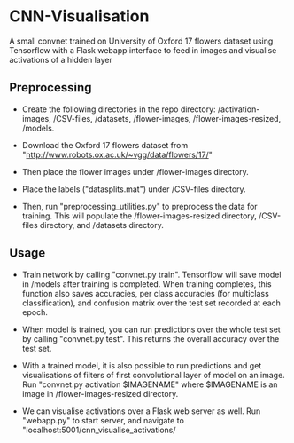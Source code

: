 # CNN-Visualisation
A small convnet trained on University of Oxford 17 flowers dataset using Tensorflow with a Flask webapp interface to feed in images and visualise activations of a hidden layer

## Preprocessing

- Create the following directories in the repo directory: /activation-images, /CSV-files, /datasets, /flower-images, /flower-images-resized, /models.

- Download the Oxford 17 flowers dataset from "http://www.robots.ox.ac.uk/~vgg/data/flowers/17/"

- Then place the flower images under /flower-images directory. 

- Place the labels ("datasplits.mat") under /CSV-files directory. 

- Then, run "preprocessing_utilities.py" to preprocess the data for training. This will populate the /flower-images-resized directory, /CSV-files directory, and /datasets directory.

## Usage

- Train network by calling "convnet.py train". Tensorflow will save model in /models after training is completed. When training completes, this function also saves accuracies, per class accuracies (for multiclass classification), and confusion matrix over the test set recorded at each epoch.

- When model is trained, you can run predictions over the whole test set by calling "convnet.py test". This returns the overall accuracy over the test set. 

- With a trained model, it is also possible to run predictions and get visualisations of filters of first convolutional layer of model on an image. Run "convnet.py activation $IMAGENAME" where $IMAGENAME is an image in /flower-images-resized directory.

- We can visualise activations over a Flask web server as well. Run "webapp.py" to start server, and navigate to "localhost:5001/cnn\_visualise\_activations/
